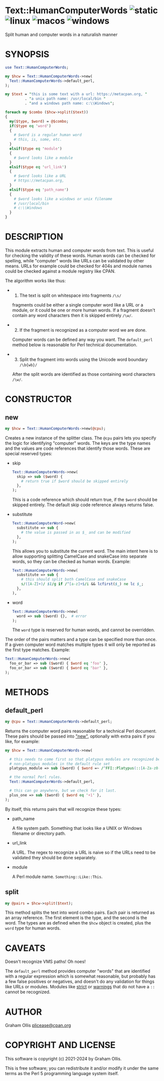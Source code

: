 # Text::HumanComputerWords ![static](https://github.com/uperl/Text-HumanComputerWords/workflows/static/badge.svg) ![linux](https://github.com/uperl/Text-HumanComputerWords/workflows/linux/badge.svg) ![macos](https://github.com/uperl/Text-HumanComputerWords/workflows/macos/badge.svg) ![windows](https://github.com/uperl/Text-HumanComputerWords/workflows/windows/badge.svg)

Split human and computer words in a naturalish manner

# SYNOPSIS

```perl
use Text::HumanComputerWords;

my $hcw = Text::HumanComputerWords->new(
  Text::HumanComputerWords->default_perl,
);

my $text = "this is some text with a url: https://metacpan.org, "
         . "a unix path name: /usr/local/bin "
         . "and a windows path name: c:\\Windows";

foreach my $combo ($hcw->split($text))
{
  my($type, $word) = @$combo;
  if($type eq 'word')
  {
    # $word is a regular human word
    # this, is, some, etc.
  }
  elsif($type eq 'module')
  {
    # $word looks like a module
  }
  elsif($type eq 'url_link')
  {
    # $word looks like a URL
    # https://metacpan.org,
  }
  elsif($type eq 'path_name')
  {
    # $word looks like a windows or unix filename
    # /usr/local/bin
    # c:\\Windows
  }
}
```

# DESCRIPTION

This module extracts human and computer words from text.  This is useful for checking the validity of these words.  Human
words can be checked for spelling, while "computer" words like URLs can be validated by other means.  URLs for example
could be checked for 404s and module names could be checked against a module registry like CPAN.

The algorithm works like thus:

- 1. The text is split on whitespace into fragments `/\s/`

    fragments could be either a single computer word like a URL or a module, or it could be one or more human words.
    If a fragment doesn't contain any word characters then it is skipped entirely `/\w/`.

- 2. If the fragment is recognized as a computer word we are done.

    Computer words can be defined any way you want.  The `default_perl` method below is reasonable for Perl technical
    documentation.

- 3. Split the fragment into words using the Unicode word boundary `/\b{wb}/`

    After the split words are identified as those containing word characters `/\w/`.

# CONSTRUCTOR

## new

```perl
my $hcw = Text::HumanComputerWords->new(@cpu);
```

Creates a new instance of the splitter class.  The `@cpu` pairs lets you specify the logic for identifying
"computer" words.  The keys are the type names and the values are code references that identify those words.
These are special reserved types:

- skip

    ```perl
    Text::HumanComputerWords->new(
      skip => sub ($word) {
        # return true if $word should be skipped entirely
      },
    );
    ```

    This is a code reference which should return true, if the `$word` should be skipped entirely.  The default skip code reference
    always returns false.

- substitute

    ```perl
    Text::HumanComputerWord->new(
      substitute => sub {
        # the value is passed in as $_ and can be modified
      },
    );
    ```

    This allows you to substitute the current word.  The main intent here is to allow supporting splitting CamelCase and snakeCase
    into separate words, so they can be checked as human words.  Example:

    ```perl
    Text::HumanComputerWords->new(
      substitute => sub {
        # this should split both CamelCase and snakeCase
        s/([A-Z]+)/ $1/g if /^[a-z]+$/i && lcfirst($_) ne lc $_;
      },
    ),
    ```

- word

    ```perl
    Text::HumanComputerWords->new(
      word => sub ($word) {},  # error
    );
    ```

    The `word` type is reserved for human words, and cannot be overridden.

The order of the pairs matters and a type can be specified more than once.  If a given computer word matches multiple
types it will only be reported as the first type matches.  Example:

```perl
Text::HumanComputerWords->new(
  foo_or_bar => sub ($word) { $word eq 'foo' },
  foo_or_bar => sub ($word) { $word eq 'bar' },
);
```

# METHODS

## default\_perl

```perl
my @cpu = Text::HumanComputerWords->default_perl;
```

Returns the computer word pairs reasonable for a technical Perl document.  These pairs should be
passed into ["new"](#new), optionally with extra pairs if you like, for example:

```perl
my $hcw = Text::HumanComputerWords->new(

  # this needs to come first so that platypus modules are recognized before
  # non-platypus modules in the default rule set
  platypus_module => sub ($word) { $word =~ /^FFI::Platypus(::[A-Za-z0-9_]+)*$/ },

  # the normal Perl rules.
  Text::HumanComputerWords->default_perl,

  # this can go anywhere, but we check for it last.
  plus_one => sub ($word) { $word eq '+1' },
);
```

By itself, this returns pairs that will recognize these types:

- path\_name

    A file system path.  Something that looks like a UNIX or Windows filename or directory path.

- url\_link

    A URL.  The regex to recognize a URL is naive so if the URLs need to be validated they should be done separately.

- module

    A Perl module name.  `Something::Like::This`.

## split

```perl
my @pairs = $hcw->split($text);
```

This method splits the text into word combo pairs.  Each pair is returned as an array reference.  The first element is the type,
and the second is the word.  The types are as defined when the `$hcw` object is created, plus the `word` type for human words.

# CAVEATS

Doesn't recognize VMS paths!  Oh noes!

The `default_perl` method provides computer "words" that are identified with a regular expression which is somewhat reasonable,
but probably has a few false positives or negatives, and doesn't do any validation for things like URLs or modules.  Modules
like [strict](https://metacpan.org/pod/strict) or [warnings](https://metacpan.org/pod/warnings) that do not have a `::` cannot be recognized.

# AUTHOR

Graham Ollis <plicease@cpan.org>

# COPYRIGHT AND LICENSE

This software is copyright (c) 2021-2024 by Graham Ollis.

This is free software; you can redistribute it and/or modify it under
the same terms as the Perl 5 programming language system itself.
